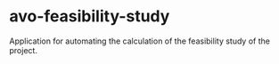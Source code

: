 # avo-feasibility-study
Application for automating the calculation of the feasibility study of the project.

